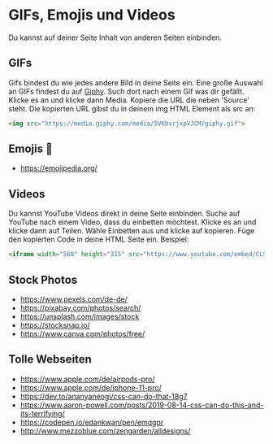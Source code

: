 # GIFs, Emojis und Videos
Du kannst auf deiner Seite Inhalt von anderen Seiten einbinden.

## GIFs
Gifs bindest du wie jedes andere Bild in deine Seite ein. Eine große Auswahl an GIFs findest du auf [Giphy](https://giphy.com/). Such dort nach einem Gif was dir gefällt. Klicke es an und klicke dann Media. Kopiere die URL die neben 'Source' steht. Die kopierten URL gibst du in deinem img HTML Element als src an:  
```html
<img src="https://media.giphy.com/media/5VKbvrjxpVJCM/giphy.gif">
```

## Emojis :poop:
* https://emojipedia.org/

## Videos
Du kannst YouTube Videos direkt in deine Seite einbinden. Suche auf YouTube nach einem Video, dass du einbetten möchtest. Klicke es an und klicke dann auf Teilen. Wähle Einbetten aus und klicke auf kopieren. Füge den kopierten Code in deine HTML Seite ein. Beispiel:
```html
<iframe width="560" height="315" src="https://www.youtube.com/embed/CLSmGwA77DE" frameborder="0" allow="accelerometer; autoplay; encrypted-media; gyroscope; picture-in-picture" allowfullscreen></iframe>
```

## Stock Photos
* https://www.pexels.com/de-de/
* https://pixabay.com/photos/search/
* https://unsplash.com/images/stock
* https://stocksnap.io/
* https://www.canva.com/photos/free/

## Tolle Webseiten
* https://www.apple.com/de/airpods-pro/
* https://www.apple.com/de/iphone-11-pro/
* https://dev.to/ananyaneogi/css-can-do-that-18g7
* https://www.aaron-powell.com/posts/2019-08-14-css-can-do-this-and-its-terrifying/
* https://codepen.io/edankwan/pen/emqgpr
* http://www.mezzoblue.com/zengarden/alldesigns/
